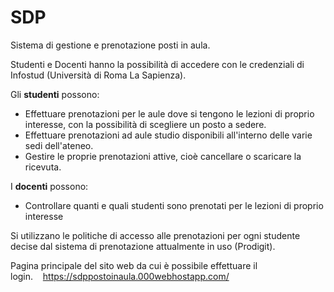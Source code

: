 # SDP
<p>Sistema di gestione e prenotazione posti in aula.<p>
  
  Studenti e Docenti hanno la possibilità di accedere con le credenziali di Infostud (Università di Roma La Sapienza).
  
  Gli <strong>studenti</strong> possono:
  <ul>
  <li>Effettuare prenotazioni per le aule dove si tengono le lezioni di proprio interesse, con la possibilità di scegliere un posto a sedere.</li>
  <li>Effettuare prenotazioni ad aule studio disponibili all'interno delle varie sedi dell'ateneo.</li>
  <li>Gestire le proprie prenotazioni attive, cioè cancellare o scaricare la ricevuta.</li>
  </ul>
  
  I <strong>docenti</strong> possono:
  <ul>
  <li>Controllare quanti e quali studenti sono prenotati per le lezioni di proprio interesse</li>
  </ul>
  <p>Si utilizzano le politiche di accesso alle prenotazioni per ogni studente decise dal sistema di prenotazione attualmente in uso (Prodigit).</p>
  
Pagina principale del sito web da cui è possibile effettuare il login.&nbsp;&nbsp;&nbsp;&nbsp;https://sdppostoinaula.000webhostapp.com/
